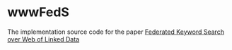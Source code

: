# wwwFedS

The implementation source code for the paper [Federated Keyword Search over Web of Linked Data](https://link.springer.com/chapter/10.1007/978-3-030-59416-9_37)
